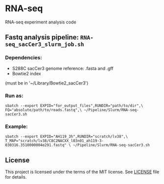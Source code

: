 # RNA-seq
RNA-seq experiment analysis code

## Fastq analysis pipeline: `RNA-seq_sacCer3_slurm_job.sh`

### Dependencies:

* S288C sacCer3 genome reference: .fasta and .gff
* Bowtie2 index

(must be in '~/Library/Bowtie2_sacCer3')

### Run as:

`sbatch --export EXPID="for_output_files",RUNDIR="path/to/dir",\
 FQ="absolute/path/to/reads.fastq",\
 ~/Pipeline/Slurm/RNA-seq-sacCer3.sh`

### Example:

`sbatch --export EXPID="AH119_3h",RUNDIR="scratch/lv38",\
 T_MAP="scratch/lv38/C8C2NACXX_l03n01_ah119-3-030316.3510000004e291.fastq" \
 ~/Pipeline/Slurm/RNA-seq-sacCer3.sh`

## License
This project is licensed under the terms of the MIT license. See [LICENSE](LICENSE) file for details.
